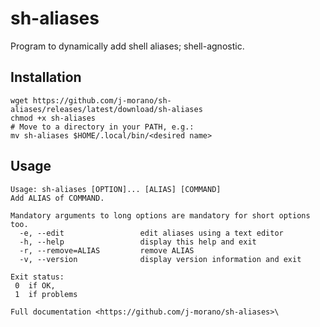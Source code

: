 # sh-aliases

Program to dynamically add shell aliases; shell-agnostic.


## Installation

```shell
wget https://github.com/j-morano/sh-aliases/releases/latest/download/sh-aliases
chmod +x sh-aliases
# Move to a directory in your PATH, e.g.:
mv sh-aliases $HOME/.local/bin/<desired name>
```

## Usage

```text
Usage: sh-aliases [OPTION]... [ALIAS] [COMMAND]
Add ALIAS of COMMAND.

Mandatory arguments to long options are mandatory for short options too.
  -e, --edit                 edit aliases using a text editor
  -h, --help                 display this help and exit
  -r, --remove=ALIAS         remove ALIAS
  -v, --version              display version information and exit

Exit status:
 0  if OK,
 1  if problems

Full documentation <https://github.com/j-morano/sh-aliases>\
```
